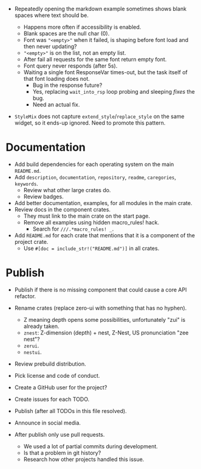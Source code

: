 * Repeatedly opening the markdown example sometimes shows blank spaces where text should be.
    - Happens more often if accessibility is enabled.
    - Blank spaces are the null char (0).
    - Font was `"<empty>"` when it failed, is shaping before font load and then never updating?
    - `"<empty>"` is on the list, not an empty list.
    - After fail all requests for the same font return empty font.
    - Font query never responds (after 5s).
    - Waiting a single font ResponseVar times-out, but the task itself of that font loading does not.
        - Bug in the response future?
        - Yes, replacing `wait_into_rsp` loop probing and sleeping *fixes* the bug.
        - Need an actual fix.

* `StyleMix` does not capture `extend_style`/`replace_style` on the same widget, so it ends-up ignored. Need
  to promote this pattern.

# Documentation

* Add build dependencies for each operating system on the main `README.md`.
* Add `description`, `documentation`, `repository`, `readme`, `caregories`, `keywords`.
    - Review what other large crates do.
    - Review badges.
* Add better documentation, examples, for all modules in the main crate.
* Review docs in the component crates.
    - They must link to the main crate on the start page.
    - Remove all examples using hidden macro_rules! hack.
        - Search for `///.*macro_rules! _`.
* Add `README.md` for each crate that mentions that it is a component of the project crate.
    - Use `#[doc = include_str!("README.md")]` in all crates.

# Publish

* Publish if there is no missing component that could cause a core API refactor.

* Rename crates (replace zero-ui with something that has no hyphen). 
    - Z meaning depth opens some possibilities, unfortunately "zui" is already taken.
    - `znest`: Z-dimension (depth) + nest, Z-Nest, US pronunciation "zee nest"? 
    - `zerui`.
    - `nestui`.

* Review prebuild distribution.
* Pick license and code of conduct.
* Create a GitHub user for the project?
* Create issues for each TODO.

* Publish (after all TODOs in this file resolved).
* Announce in social media.

* After publish only use pull requests.
    - We used a lot of partial commits during development.
    - Is that a problem in git history?
    - Research how other projects handled this issue.